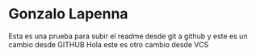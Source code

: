 # Gonzalo Lapenna
Esta es una prueba para subir el readme desde git a github
y este es un cambio desde GITHUB
Hola este es otro cambio desde VCS